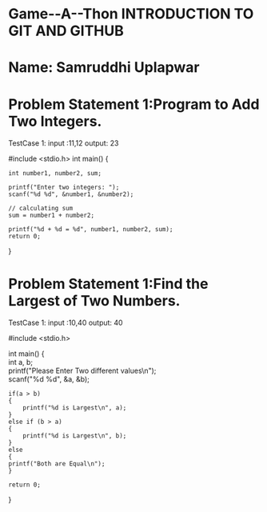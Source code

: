 # Game--A--Thon INTRODUCTION TO GIT AND GITHUB
# Name: Samruddhi Uplapwar
# Problem Statement 1:Program to Add Two Integers.
TestCase 1: input :11,12 output: 23
  
  #include <stdio.h>
int main() {    

    int number1, number2, sum;
    
    printf("Enter two integers: ");
    scanf("%d %d", &number1, &number2);

    // calculating sum
    sum = number1 + number2;      
    
    printf("%d + %d = %d", number1, number2, sum);
    return 0;
}


# Problem Statement 1:Find the Largest of Two Numbers.
TestCase 1: input :10,40 output: 40 

#include <stdio.h>  
   
int main() {  
    int a, b;  
    printf("Please Enter Two different values\n");  
    scanf("%d %d", &a, &b);  
    
    if(a > b) 
    {
        printf("%d is Largest\n", a);          
    } 
    else if (b > a)
    { 
        printf("%d is Largest\n", b);  
    } 
    else 
    {
	printf("Both are Equal\n");
    }
   
    return 0;  
}
